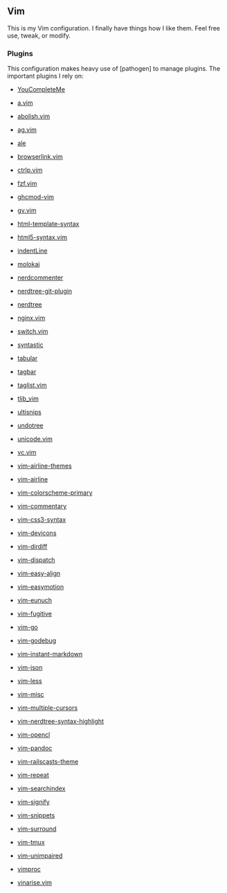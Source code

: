 ## Vim

This is my Vim configuration. I finally have things how I like them.
Feel free use, tweak, or modify.

### Plugins

This configuration makes heavy use of [pathogen] to manage plugins.
The important plugins I rely on:


- [YouCompleteMe]
- [a.vim]
- [abolish.vim]
- [ag.vim]
- [ale]
- [browserlink.vim]
- [ctrlp.vim]
- [fzf.vim]
- [ghcmod-vim]
- [gv.vim]
- [html-template-syntax]
- [html5-syntax.vim]
- [indentLine]
- [molokai]
- [nerdcommenter]
- [nerdtree-git-plugin]
- [nerdtree]
- [nginx.vim]
- [switch.vim]
- [syntastic]
- [tabular]
- [tagbar]
- [taglist.vim]
- [tlib_vim]
- [ultisnips]
- [undotree]
- [unicode.vim]
- [vc.vim]
- [vim-airline-themes]
- [vim-airline]
- [vim-colorscheme-primary]
- [vim-commentary]
- [vim-css3-syntax]
- [vim-devicons]
- [vim-dirdiff]
- [vim-dispatch]
- [vim-easy-align]
- [vim-easymotion]
- [vim-eunuch]
- [vim-fugitive]
- [vim-go]
- [vim-godebug]
- [vim-instant-markdown]
- [vim-json]
- [vim-less]
- [vim-misc]
- [vim-multiple-cursors]
- [vim-nerdtree-syntax-highlight]
- [vim-opencl]
- [vim-pandoc]
- [vim-railscasts-theme]
- [vim-repeat]
- [vim-searchindex]
- [vim-signify]
- [vim-snippets]
- [vim-surround]
- [vim-tmux]
- [vim-unimpaired]
- [vimproc]
- [vinarise.vim]

  [YouCompleteMe]: https://github.com/Valloric/YouCompleteMe'
  [a.vim]: https://github.com/vim-scripts/a.vim'
  [abolish.vim]: https://github.com/vim-scripts/abolish.vim'
  [ag.vim]: https://github.com/rking/ag.vim'
  [ale]: https://github.com/w0rp/ale'
  [browserlink.vim]: https://github.com/jaxbot/browserlink.vim'
  [ctrlp.vim]: https://github.com/ctrlpvim/ctrlp.vim'
  [fzf.vim]: https://github.com/junegunn/fzf.vim'
  [ghcmod-vim]: https://github.com/eagletmt/ghcmod-vim'
  [gv.vim]: https://github.com/junegunn/gv.vim'
  [html-template-syntax]: https://github.com/pbrisbin/html-template-syntax'
  [html5-syntax.vim]: https://github.com/othree/html5-syntax.vim'
  [indentLine]: https://github.com/Yggdroot/indentLine'
  [molokai]: https://github.com/tomasr/molokai'
  [nerdcommenter]: https://github.com/scrooloose/nerdcommenter'
  [nerdtree-git-plugin]: https://github.com/scrooloose/nerdtree'
  [nerdtree]: https://github.com/Xuyuanp/nerdtree-git-plugin'
  [nginx.vim]: https://github.com/chr4/nginx.vim'
  [switch.vim]: https://github.com/AndrewRadev/switch.vim'
  [syntastic]: https://github.com/vim-syntastic/syntastic'
  [tabular]: https://github.com/godlygeek/tabular'
  [tagbar]: https://github.com/majutsushi/tagbar'
  [taglist.vim]: https://github.com/blackb1rd/taglist.vim'
  [tlib_vim]: https://github.com/tomtom/tlib_vim'
  [ultisnips]: https://github.com/SirVer/ultisnips'
  [undotree]: https://github.com/mbbill/undotree'
  [unicode.vim]: https://github.com/chrisbra/unicode.vim'
  [vc.vim]: https://github.com/juneedahamed/vc.vim'
  [vim-airline-themes]: https://github.com/vim-airline/vim-airline'
  [vim-airline]: https://github.com/vim-airline/vim-airline-themes'
  [vim-colorscheme-primary]: https://github.com/google/vim-colorscheme-primary'
  [vim-commentary]: https://github.com/tpope/vim-commentary'
  [vim-css3-syntax]: https://github.com/hail2u/vim-css3-syntax'
  [vim-devicons]: https://github.com/ryanoasis/vim-devicons'
  [vim-dirdiff]: https://github.com/will133/vim-dirdiff'
  [vim-dispatch]: https://github.com/tpope/vim-dispatch'
  [vim-easy-align]: https://github.com/junegunn/vim-easy-align'
  [vim-easymotion]: https://github.com/easymotion/vim-easymotion'
  [vim-eunuch]: https://github.com/tpope/vim-eunuch'
  [vim-fugitive]: https://github.com/tpope/vim-fugitive'
  [vim-go]: https://github.com/fatih/vim-go'
  [vim-godebug]: https://github.com/jodosha/vim-godebug'
  [vim-instant-markdown]: https://github.com/suan/vim-instant-markdown'
  [vim-json]: https://github.com/elzr/vim-json'
  [vim-less]: https://github.com/groenewege/vim-less'
  [vim-misc]: https://github.com/xolox/vim-misc'
  [vim-multiple-cursors]: https://github.com/terryma/vim-multiple-cursors'
  [vim-nerdtree-syntax-highlight]: https://github.com/tiagofumo/vim-nerdtree-syntax-highlight'
  [vim-opencl]: https://github.com/petRUShka/vim-opencl'
  [vim-pandoc]: https://github.com/vim-pandoc/vim-pandoc'
  [vim-railscasts-theme]: https://github.com/dhruvasagar/vim-railscasts-theme'
  [vim-repeat]: https://github.com/tpope/vim-repeat'
  [vim-searchindex]: https://github.com/google/vim-searchindex'
  [vim-signify]: https://github.com/mhinz/vim-signify'
  [vim-snippets]: https://github.com/honza/vim-snippets'
  [vim-surround]: https://github.com/tpope/vim-surround'
  [vim-tmux]: https://github.com/tsaleh/vim-tmux'
  [vim-unimpaired]: https://github.com/tpope/vim-unimpaired'
  [vimproc]: https://github.com/Shougo/vimproc'
  [vinarise.vim]: https://github.com/Shougo/vinarise.vim'
